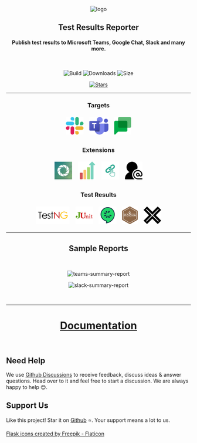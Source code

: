 <span align="center">

![logo](https://github.com/test-results-reporter/reporter/raw/main/assets/logo.png)

## Test Results Reporter

#### Publish test results to Microsoft Teams, Google Chat, Slack and many more.

<br />

![Build](https://github.com/test-results-reporter/reporter/workflows/Build/badge.svg?branch=main)
![Downloads](https://img.shields.io/npm/dt/test-results-reporter)
![Size](https://img.shields.io/bundlephobia/minzip/test-results-reporter)

[![Stars](https://img.shields.io/github/stars/test-results-reporter/reporter?style=social)](https://github.com/test-results-reporter/reporter/stargazers)

<hr>

### Targets

<img height="48" style="margin: 6px;" src="./assets/slack.png" alt="slack" /> <img height="48" style="margin: 6px;"  src="./assets/teams.png" alt="teams" /> <img height="48" style="margin: 6px;"  src="./assets/chat.png" alt="chat" />

### Extensions

<img height="48" style="margin: 6px;" src="./assets/reportportal.jpeg" alt="reportportal" /> <img height="48" style="margin: 6px;"  src="./assets/quickchart.png" alt="quickchart" /> <img height="48" style="margin: 6px;"  src="./assets/hyperlink.png" alt="hyperlink" /> <img height="48" style="margin: 6px;"  src="./assets/mentions.png" alt="mentions" />

### Test Results

<img height="48" style="margin: 6px;" src="./assets/testng.png" alt="testng" /> <img height="48" style="margin: 6px;"  src="./assets/junit.png" alt="junit" /> <img height="48" style="margin: 6px;"  src="./assets/cucumber.png" alt="cucumber" /> <img height="48" style="margin: 6px;"  src="./assets/mocha.png" alt="mocha" /> <img height="48" style="margin: 6px;"  src="./assets/xunit.png" alt="xunit" />

<hr>

## Sample Reports

<br>

![teams-summary-report](https://github.com/test-results-reporter/reporter/raw/main/assets/teams-qc.png)

![slack-summary-report](https://github.com/test-results-reporter/reporter/raw/main/assets/slack-report-portal-analysis.png)

<br />

<hr >

# [Documentation](https://test-results-reporter.github.io/) 

</span>

<br />

## Need Help

We use [Github Discussions](https://github.com/test-results-reporter/reporter/discussions) to receive feedback, discuss ideas & answer questions. Head over to it and feel free to start a discussion. We are always happy to help 😊.

## Support Us

Like this project! Star it on [Github](https://github.com/test-results-reporter/reporter) ⭐. Your support means a lot to us.


<a href="https://www.flaticon.com/free-icons/flask" title="flask icons">Flask icons created by Freepik - Flaticon</a>